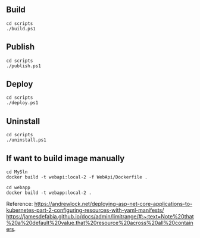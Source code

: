 
## Build
    cd scripts
    ./build.ps1

## Publish
    cd scripts
    ./publish.ps1

## Deploy
    cd scripts
    ./deploy.ps1

## Uninstall
    cd scripts
    ./uninstall.ps1

## If want to build image manually
    cd MySln
    docker build -t webapi:local-2 -f WebApi/Dockerfile .

    cd webapp
    docker build -t webapp:local-2 .

Reference:
https://andrewlock.net/deploying-asp-net-core-applications-to-kubernetes-part-2-configuring-resources-with-yaml-manifests/
https://jamesdefabia.github.io/docs/admin/limitrange/#:~:text=Note%20that%20a%20default%20value,that%20resource%20across%20all%20containers.